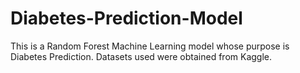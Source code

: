 # Diabetes-Prediction-Model
This is a Random Forest Machine Learning model whose purpose is Diabetes Prediction.  Datasets used were obtained from Kaggle.
